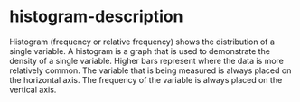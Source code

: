 # histogram-description
Histogram (frequency or relative frequency) shows the distribution of a single variable.
A histogram is a graph that is used to demonstrate the density of a single variable. 
Higher bars represent where the data is more relatively common.
The variable that is being measured is always placed on the horizontal axis. The frequency of the variable is always placed on the vertical axis. 
